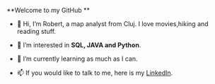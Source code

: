  **Welcome to my GitHub **

- 👋 Hi, I’m Robert, a map analyst from Cluj. I love movies,hiking and reading stuff.

- 👀 I’m interested in **SQL, JAVA and Python**.

- 🌱 I’m currently learning as much as I can.

- 📫 If you would like to talk to me, here is my [LinkedIn](https://www.linkedin.com/in/szell-robert-29376913a/).
<!---
SeZzel/SeZzel is a ✨ special ✨ repository because its `README.md` (this file) appears on your GitHub profile.
You can click the Preview link to take a look at your changes.
--->
